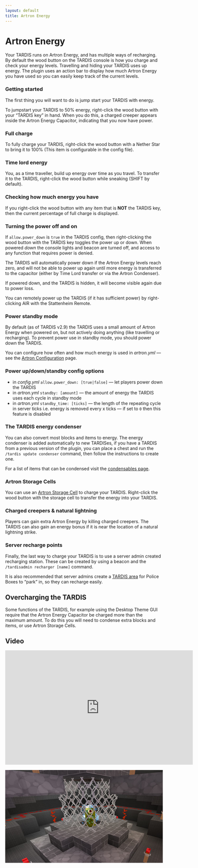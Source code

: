 ```yaml
---
layout: default
title: Artron Energy
---
```


# Artron Energy

Your TARDIS runs on Artron Energy, and has multiple ways of recharging. By default
the wood button on the TARDIS console is how you charge and check your energy levels.
Travelling and hiding your TARDIS uses up energy. The plugin uses an action bar to
display how much Artron Energy you have used so you can easily keep track of the
current levels.

### Getting started

The first thing you will want to do is jump start your TARDIS with energy.

To jumpstart your TARDIS to 50% energy, right-click the wood button with your
“TARDIS key” in hand. When you do this, a charged creeper appears inside the
Artron Energy Capacitor, indicating that you now have power.

### Full charge

To fully charge your TARDIS, right-click the wood button with a Nether Star to
bring it to 100% (This item is configurable in the config file).

### Time lord energy

You, as a time traveller, build up energy over time as you travel. To transfer
it to the TARDIS, right-click the wood button while sneaking (SHIFT by default).

### Checking how much energy you have

If you right-click the wood button with any item that is **NOT** the TARDIS key,
then the current percentage of full charge is displayed.

### Turning the power off and on

If `allow.power_down` is `true` in the TARDIS config, then right-clicking the
wood button with the TARDIS key toggles the power up or down. When powered _down_
the console lights and beacon are turned off, and access to any function that
requires power is denied.

The TARDIS will automatically power down if the Artron Energy levels reach zero,
and will not be able to power up again until more energy is transferred to the
capacitor (either by Time Lord transfer or via the Artron Condenser).

If powered down, and the TARDIS is hidden, it will become visible again due to
power loss.

You can remotely power up the TARDIS (if it has sufficient power) by right-clicking
AIR with the Stattenheim Remote.

### Power standby mode

By default (as of TARDIS v2.9) the TARDIS uses a small amount of Artron Energy
when powered on, but not actively doing anything (like travelling or recharging).
To prevent power use in standby mode, you should power down the TARDIS.

You can configure how often and how much energy is used in _artron.yml_ — see
the [Artron Configuration](configuration/energy) page.

### Power up/down/standby config options

- in _config.yml_ `allow.power_down: [true|false]` — let players power down the TARDIS
- in _artron.yml_ `standby: [amount]` — the amount of energy the TARDIS uses each
  cycle in standby mode
- in _artron.yml_ `standby_time: [ticks]` — the length of the repeating cycle in
  server ticks i.e. energy is removed every x ticks — if set to `0` then this
  feature is disabled

### The TARDIS energy condenser

You can also convert most blocks and items to energy. The energy condenser is
added automatically to new TARDISes, if you have a TARDIS from a previous version
of the plugin, you can place a chest and run the `/tardis update condenser` command,
then follow the instructions to create one.

For a list of items that can be condensed visit the [condensables page](condensables).

### Artron Storage Cells

You can use an [Artron Storage Cell](artron-cells) to charge your TARDIS.
Right-click the wood button with the storage cell to transfer the energy into
your TARDIS.

### Charged creepers & natural lightning

Players can gain extra Artron Energy by killing charged creepers. The TARDIS can
also gain an energy bonus if it is near the location of a natural lightning strike.

### Server recharge points

Finally, the last way to charge your TARDIS is to use a server admin created
recharging station. These can be created by using a beacon and the
`/tardisadmin recharger [name]` command.

It is also recommended that server admins create a [TARDIS area](commands/area)
for Police Boxes to “park” in, so they can recharge easily.

## Overcharging the TARDIS

Some functions of the TARDIS, for example using the Desktop Theme GUI require
that the Artron Energy Capacitor be charged more than the maximum amount. To do
this you will need to condense extra blocks and items, or use Artron Storage Cells.

## Video

<iframe src="https://player.vimeo.com/video/57842293" width="600" height="366" frameborder="0" webkitallowfullscreen mozallowfullscreen allowfullscreen></iframe>

![artron energy capacitor](/images/docs/artroncapacitor.jpg)